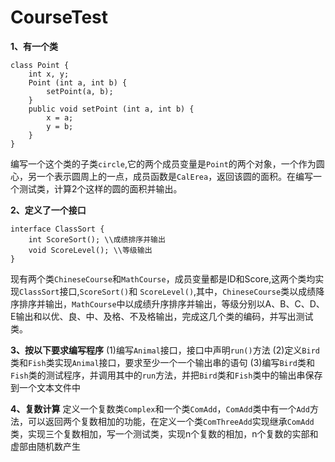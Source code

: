 # CourseTest
**1、有一个类**
```  
class Point {  
	int x, y; 
	Point (int a, int b) {
		setPoint(a, b);
	}
	public void setPoint (int a, int b) {
		x = a;
		y = b;
	}
}
```
编写一个这个类的子类`circle`,它的两个成员变量是`Point`的两个对象，一个作为圆心，另一个表示圆周上的一点，成员函数是`CalErea`，返回该圆的面积。在编写一个测试类，计算2个这样的圆的面积并输出。

**2、定义了一个接口**
```
interface ClassSort {
	int ScoreSort(); \\成绩排序并输出
	void ScoreLevel(); \\等级输出
}
```
现有两个类`ChineseCourse`和`MathCourse`，成员变量都是ID[](学生学号)和Score[](学生Score成绩),这两个类均实现`ClassSort`接口,`ScoreSort()`和
`ScoreLevel()`,其中，`ChineseCourse`类以成绩降序排序并输出，`MathCourse`中以成绩升序排序并输出，等级分别以A、B、C、D、E输出和以优、良、中、及格、不及格输出，完成这几个类的编码，并写出测试类。

**3、按以下要求编写程序**
(1)编写`Animal`接口，接口中声明`run()`方法
(2)定义`Bird`类和`Fish`类实现`Animal`接口，要求至少一个一个输出串的语句
(3)编写`Bird`类和`Fish`类的测试程序，并调用其中的`run`方法，并把`Bird`类和`Fish`类中的输出串保存到一个文本文件中

**4、复数计算**
定义一个复数类`Complex`和一个类`ComAdd`，`ComAdd`类中有一个`Add`方法，可以返回两个复数相加的功能，在定义一个类`ComThreeAdd`实现继承`ComAdd`类，实现三个复数相加，写一个测试类，实现n个复数的相加，n个复数的实部和虚部由随机数产生
